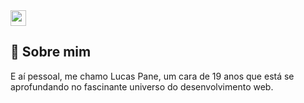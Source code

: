 <img src='[figure/rstudio.png](https://i.imgur.com/oanorVE.png)' width='25'>

## 🚀 Sobre mim
E aí pessoal, me chamo Lucas Pane, um cara de 19 anos que está se aprofundando no fascinante universo do desenvolvimento web.

